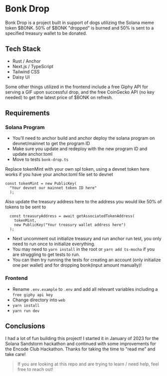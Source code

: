 # Bonk Drop

Bonk Drop is a project built in support of dogs utilizing the Solana meme token $BONK. 50% of $BONK "dropped" is burned and 50% is sent to a specified treasury wallet to be donated.

## Tech Stack

- Rust / Anchor
- Next.js / TypeScript
- Tailwind CSS
- Daisy UI

Some other things utilized in the frontend include a free Giphy API for serving a GIF upon successful drop, and the free CoinGecko API (no key needed) to get the latest price of $BONK on refresh.

## Requirements

### Solana Program

- You'll need to anchor build and anchor deploy the solana program on devnet/mainnet to get the program ID
- Make sure you update and redeploy with the new program ID and update anchor.toml
- Move to tests `bonk-drop.ts`

Replace tokenMint with your own spl token, using a devnet token here works if you have your anchor.toml file set to devnet

```
const tokenMint = new PublicKey(
  "Your devnet our mainnet token ID here"
  );
```

Also update the treasury address here to the address you would like 50% of tokens to be sent to

```
  const treasuryAddress = await getAssociatedTokenAddress(
    tokenMint,
    new PublicKey("Your treasury wallet address here")
  );
```

- Next uncomment out initialize treasury and run anchor run test, you only need to run once to initialize everything.
- You may need to `yarn install` in the root or `yarn add ts-mocha` if you are struggling to get tests to run.
- You can then try running the tests for creating an account (only initialize one per wallet) and for dropping bonk(input amount manually)!

### Frontend

- Rename `.env.example` to `.env` and add all relevant variables including a `free giphy api key`
- Change directory into `web`
- `yarn install`
- `yarn run dev`

## Conclusions

I had a lot of fun building this project! I started it in January of 2023 for the Solana Sandstorm hackathon and continued with some improvements for the Encode Club Hackathon. Thanks for taking the time to "read me" and take care!

> If you are looking at this repo and are trying to learn / need help, feel free to reach out!

